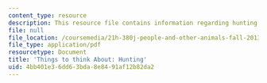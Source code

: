 ```yaml
---
content_type: resource
description: This resource file contains information regarding hunting.
file: null
file_location: /coursemedia/21h-380j-people-and-other-animals-fall-2013/4bb401e36dd63bda8e8491af12b82da2_MIT21H_380F13_read_notes02.pdf
file_type: application/pdf
resourcetype: Document
title: 'Things to think About: Hunting'
uid: 4bb401e3-6dd6-3bda-8e84-91af12b82da2
---
```

